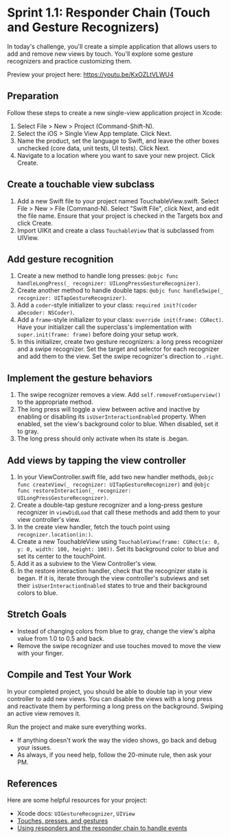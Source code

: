 # Sprint 1.1: Responder Chain (Touch and Gesture Recognizers)

In today's challenge, you'll create a simple application that allows users to add and remove new views by touch. You'll explore some gesture recognizers and practice customizing them.

Preview your project here: https://youtu.be/KxOZLtVLWU4

## Preparation

Follow these steps to create a new single-view application project in Xcode:

1. Select File > New > Project (Command-Shift-N). 
2. Select the iOS > Single View App template. Click Next.
3. Name the product, set the language to Swift, and leave the other boxes unchecked (core data, unit tests, UI tests). Click Next.
4. Navigate to a location where you want to save your new project. Click Create.

## Create a touchable view subclass

1. Add a new Swift file to your project named TouchableView.swift. Select File > New > File (Command-N). Select "Swift File", click Next, and edit the file name. Ensure that your project is checked in the Targets box and click Create.
2. Import UIKit and create a class `TouchableView` that is subclassed from UIView.

## Add gesture recognition

1. Create a new method to handle long presses: `@objc func handleLongPress(_ recognizer: UILongPressGestureRecognizer)`.
2. Create another method to handle double taps: `@objc func handleSwipe(_ recognizer: UITapGestureRecognizer)`.
3. Add a `coder`-style initializer to your class: `required init?(coder aDecoder: NSCoder)`. 
4. Add a `frame`-style initializer to your class: `override init(frame: CGRect)`. Have your initializer call the superclass's implementation with `super.init(frame: frame)` before doing your setup work.
5. In this initializer, create two gesture recognizers: a long press recognizer and a swipe recognizer. Set the target and selector for each recognizer and add them to the view. Set the swipe recognizer's direction to `.right`.

## Implement the gesture behaviors

1. The swipe recognizer removes a view. Add `self.removeFromSuperview()` to the appropriate method.
2. The long press will toggle a view between active and inactive by enabling or disabling its `isUserInteractionEnabled` property. When enabled, set the view's background color to blue. When disabled, set it to gray.
3. The long press should only activate when its state is .began.

## Add views by tapping the view controller

1. In your ViewController.swift file, add two new handler methods, `@objc func createView(_ recognizer: UITapGestureRecognizer)` and `@objc func restoreInteraction(_ recognizer: UILongPressGestureRecognizer)`.
2. Create a double-tap gesture recognizer and a long-press gesture recognizer in `viewDidLoad` that call these methods and add them to your view controller's view.
3. In the create view handler, fetch the touch point using `recognizer.location(in:)`.
4. Create a new TouchableView using `TouchableView(frame: CGRect(x: 0, y: 0, width: 100, height: 100))`. Set its background color to blue and set its center to the touchPoint.
5. Add it as a subview to the View Controller's view.
6. In the restore interaction handler, check that the recognizer state is began. If it is, iterate through the view controller's subviews and set their `isUserInteractionEnabled` states to true and their background colors to blue.

## Stretch Goals

* Instead of changing colors from blue to gray, change the view's alpha value from 1.0 to 0.5 and back.
* Remove the swipe recognizer and use touches moved to move the view with your finger.

## Compile and Test Your Work

In your completed project, you should be able to double tap in your view controller to add new views. You can disable the views with a long press and reactivate them by performing a long press on the background. Swiping an active view removes it.

Run the project and make sure everything works.
* If anything doesn't work the way the video shows, go back and debug your issues.
* As always, if you need help, follow the 20-minute rule, then ask your PM.

## References

Here are some helpful resources for your project:

* Xcode docs: `UIGestureRecognizer`, `UIView`
* [Touches, presses, and gestures](https://developer.apple.com/documentation/uikit/touches_presses_and_gestures)
* [Using responders and the responder chain to handle events](https://developer.apple.com/documentation/uikit/touches_presses_and_gestures/using_responders_and_the_responder_chain_to_handle_events)


